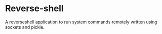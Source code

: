 # Reverse-shell
A reverseshell application to run system commands remotely written using sockets and pickle.
